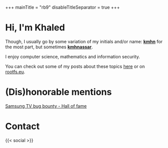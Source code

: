+++
mainTitle = "rb9"
disableTitleSeparator = true
+++

# Hi, I'm Khaled
Though, I usually go by some variation of my initials and/or name: [**kmhn**](https://keybase.io/kmhn) for the most part, but sometimes [**kmhnassar**](https://twitter.com/kmhnassar).

I enjoy computer science, mathematics and information security.

You can check out some of my posts about these topics [here](/posts) or on [rootfs.eu](https://rootfs.eu).

# (Dis)honorable mentions
[Samsung TV bug bounty - Hall of fame](https://samsungtvbounty.com/HallOfFame.aspx#:~:text=Khaled%20Nassar)

# Contact
{{< social >}}
<!-- Or you can also check out your console for a moment -->

